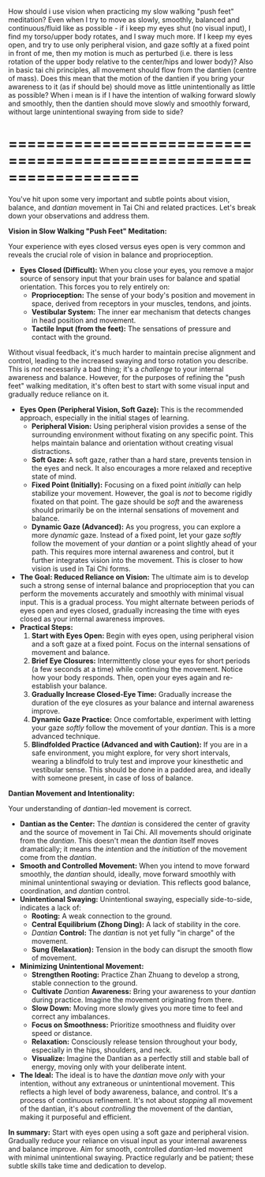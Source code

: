 How should i use vision when practicing my slow walking "push feet" meditation? Even when I try to move as slowly, smoothly, balanced and continuous/fluid like as possible - if i keep my eyes shut (no visual input), I find my torso/upper body rotates, and I sway much more. If I keep my eyes open, and try to use only peripheral vision, and gaze softly at a fixed point in front of me, then my motion is much as perturbed (i.e. there is less rotation of the upper body relative to the center/hips and lower body)?
Also in basic tai chi principles, all movement should flow from the dantien (centre of mass). Does this mean that the motion of the dantien if you bring your awareness to it (as if should be) should move as little unintentionally as little as possible? When i mean is if I have the intention of walking forward slowly and smoothly, then the dantien should move slowly and smoothly forward, without large unintentional swaying from side to side?

==================================================================
==================================================================


You've hit upon some very important and subtle points about vision, balance, and *dantian* movement in Tai Chi and related practices. Let's break down your observations and address them.

**Vision in Slow Walking "Push Feet" Meditation:**

Your experience with eyes closed versus eyes open is very common and reveals the crucial role of vision in balance and proprioception.

* **Eyes Closed (Difficult):** When you close your eyes, you remove a major source of sensory input that your brain uses for balance and spatial orientation. This forces you to rely entirely on:  
  * **Proprioception:** The sense of your body's position and movement in space, derived from receptors in your muscles, tendons, and joints.  
  * **Vestibular System:** The inner ear mechanism that detects changes in head position and movement.  
  * **Tactile Input (from the feet):** The sensations of pressure and contact with the ground.

Without visual feedback, it's much harder to maintain precise alignment and control, leading to the increased swaying and torso rotation you describe. This is *not* necessarily a bad thing; it's a *challenge* to your internal awareness and balance. However, for the purposes of refining the "push feet" walking meditation, it's often best to start with some visual input and gradually reduce reliance on it.

* **Eyes Open (Peripheral Vision, Soft Gaze):** This is the recommended approach, especially in the initial stages of learning.  
  * **Peripheral Vision:** Using peripheral vision provides a sense of the surrounding environment without fixating on any specific point. This helps maintain balance and orientation without creating visual distractions.  
  * **Soft Gaze:** A soft gaze, rather than a hard stare, prevents tension in the eyes and neck. It also encourages a more relaxed and receptive state of mind.  
  * **Fixed Point (Initially):** Focusing on a fixed point *initially* can help stabilize your movement. However, the goal is *not* to become rigidly fixated on that point. The gaze should be *soft* and the awareness should primarily be on the internal sensations of movement and balance.  
  * **Dynamic Gaze (Advanced):** As you progress, you can explore a more *dynamic* gaze. Instead of a fixed point, let your gaze *softly* follow the movement of your *dantian* or a point slightly ahead of your path. This requires more internal awareness and control, but it further integrates vision into the movement. This is closer to how vision is used in Tai Chi forms.  
* **The Goal: Reduced Reliance on Vision:** The ultimate aim is to develop such a strong sense of internal balance and proprioception that you can perform the movements accurately and smoothly with minimal visual input. This is a gradual process. You might alternate between periods of eyes open and eyes closed, gradually increasing the time with eyes closed as your internal awareness improves.  
* **Practical Steps:**  
  1. **Start with Eyes Open:** Begin with eyes open, using peripheral vision and a soft gaze at a fixed point. Focus on the internal sensations of movement and balance.  
  2. **Brief Eye Closures:** Intermittently close your eyes for short periods (a few seconds at a time) while continuing the movement. Notice how your body responds. Then, open your eyes again and re-establish your balance.  
  3. **Gradually Increase Closed-Eye Time:** Gradually increase the duration of the eye closures as your balance and internal awareness improve.  
  4. **Dynamic Gaze Practice:** Once comfortable, experiment with letting your gaze *softly* follow the movement of your *dantian*. This is a more advanced technique.  
  5. **Blindfolded Practice (Advanced and with Caution):** If you are in a safe environment, you might explore, for very short intervals, wearing a blindfold to truly test and improve your kinesthetic and vestibular sense. This should be done in a padded area, and ideally with someone present, in case of loss of balance.

**Dantian Movement and Intentionality:**

Your understanding of *dantian*\-led movement is correct.

* **Dantian as the Center:** The *dantian* is considered the center of gravity and the source of movement in Tai Chi. All movements should originate from the *dantian*. This doesn't mean the *dantian* itself moves dramatically; it means the *intention* and the *initiation* of the movement come from the *dantian*.  
* **Smooth and Controlled Movement:** When you intend to move forward smoothly, the *dantian* should, ideally, move forward smoothly with minimal unintentional swaying or deviation. This reflects good balance, coordination, and *dantian* control.  
* **Unintentional Swaying:** Unintentional swaying, especially side-to-side, indicates a lack of:  
  * **Rooting:** A weak connection to the ground.  
  * **Central Equilibrium (Zhong Ding):** A lack of stability in the core.  
  * *Dantian* **Control:** The *dantian* is not yet fully "in charge" of the movement.  
  * **Sung (Relaxation):** Tension in the body can disrupt the smooth flow of movement.  
* **Minimizing Unintentional Movement:**  
  * **Strengthen Rooting:** Practice Zhan Zhuang to develop a strong, stable connection to the ground.  
  * **Cultivate** *Dantian* **Awareness:** Bring your awareness to your *dantian* during practice. Imagine the movement originating from there.  
  * **Slow Down:** Moving more slowly gives you more time to feel and correct any imbalances.  
  * **Focus on Smoothness:** Prioritize smoothness and fluidity over speed or distance.  
  * **Relaxation:** Consciously release tension throughout your body, especially in the hips, shoulders, and neck.  
  * **Visualize:** Imagine the Dantian as a perfectly still and stable ball of energy, moving only with your deliberate intent.  
* **The Ideal:** The ideal is to have the *dantian* move *only* with your intention, without any extraneous or unintentional movement. This reflects a high level of body awareness, balance, and control. It's a process of continuous refinement. It's not about *stopping* all movement of the dantian, it's about *controlling* the movement of the dantian, making it purposeful and efficient.

**In summary:** Start with eyes open using a soft gaze and peripheral vision. Gradually reduce your reliance on visual input as your internal awareness and balance improve. Aim for smooth, controlled *dantian*\-led movement with minimal unintentional swaying. Practice regularly and be patient; these subtle skills take time and dedication to develop.
